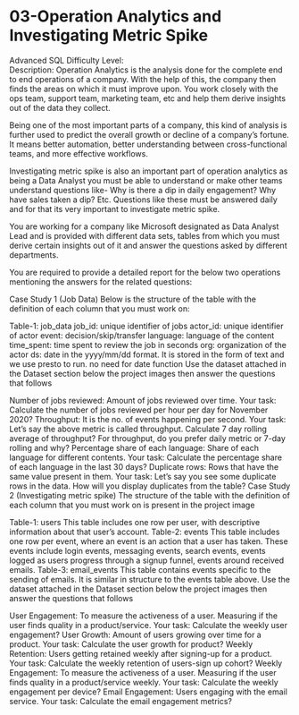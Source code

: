 # 03-Operation Analytics and Investigating Metric Spike
Advanced SQL
Difficulty Level:     
Description:
Operation Analytics is the analysis done for the complete end to end operations of a company. With the help of this, the company then finds the areas on which it must improve upon. You work closely with the ops team, support team, marketing team, etc and help them derive insights out of the data they collect.

Being one of the most important parts of a company, this kind of analysis is further used to predict the overall growth or decline of a company’s fortune. It means better automation, better understanding between cross-functional teams, and more effective workflows.

Investigating metric spike is also an important part of operation analytics as being a Data Analyst you must be able to understand or make other teams understand questions like- Why is there a dip in daily engagement? Why have sales taken a dip? Etc. Questions like these must be answered daily and for that its very important to investigate metric spike.

You are working for a company like Microsoft designated as Data Analyst Lead and is provided with different data sets, tables from which you must derive certain insights out of it and answer the questions asked by different departments.

You are required to provide a detailed report for the below two operations mentioning the answers for the related questions:

Case Study 1 (Job Data)
Below is the structure of the table with the definition of each column that you must work on:

Table-1: job_data
job_id: unique identifier of jobs
actor_id: unique identifier of actor
event: decision/skip/transfer
language: language of the content
time_spent: time spent to review the job in seconds
org: organization of the actor
ds: date in the yyyy/mm/dd format. It is stored in the form of text and we use presto to run. no need for date function
Use the dataset attached in the Dataset section below the project images then answer the questions that follows

Number of jobs reviewed: Amount of jobs reviewed over time.
Your task: Calculate the number of jobs reviewed per hour per day for November 2020?
Throughput: It is the no. of events happening per second.
Your task: Let’s say the above metric is called throughput. Calculate 7 day rolling average of throughput? For throughput, do you prefer daily metric or 7-day rolling and why?
Percentage share of each language: Share of each language for different contents.
Your task: Calculate the percentage share of each language in the last 30 days?
Duplicate rows: Rows that have the same value present in them.
Your task: Let’s say you see some duplicate rows in the data. How will you display duplicates from the table?
Case Study 2 (Investigating metric spike)
The structure of the table with the definition of each column that you must work on is present in the project image

Table-1: users
This table includes one row per user, with descriptive information about that user’s account.
Table-2: events
This table includes one row per event, where an event is an action that a user has taken. These events include login events, messaging events, search events, events logged as users progress through a signup funnel, events around received emails.
Table-3: email_events
This table contains events specific to the sending of emails. It is similar in structure to the events table above.
Use the dataset attached in the Dataset section below the project images then answer the questions that follows

User Engagement: To measure the activeness of a user. Measuring if the user finds quality in a product/service.
Your task: Calculate the weekly user engagement?
User Growth: Amount of users growing over time for a product.
Your task: Calculate the user growth for product?
Weekly Retention: Users getting retained weekly after signing-up for a product.
Your task: Calculate the weekly retention of users-sign up cohort?
Weekly Engagement: To measure the activeness of a user. Measuring if the user finds quality in a product/service weekly.
Your task: Calculate the weekly engagement per device?
Email Engagement: Users engaging with the email service.
Your task: Calculate the email engagement metrics?
